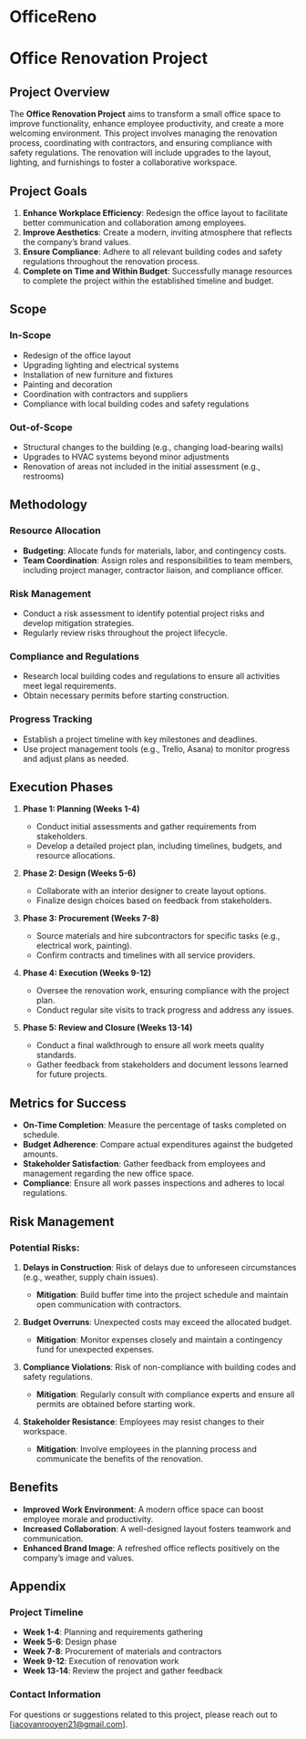 # OfficeReno

# Office Renovation Project

## Project Overview

The **Office Renovation Project** aims to transform a small office space to improve functionality, enhance employee productivity, and create a more welcoming environment. This project involves managing the renovation process, coordinating with contractors, and ensuring compliance with safety regulations. The renovation will include upgrades to the layout, lighting, and furnishings to foster a collaborative workspace.

## Project Goals

1. **Enhance Workplace Efficiency**: Redesign the office layout to facilitate better communication and collaboration among employees.
2. **Improve Aesthetics**: Create a modern, inviting atmosphere that reflects the company’s brand values.
3. **Ensure Compliance**: Adhere to all relevant building codes and safety regulations throughout the renovation process.
4. **Complete on Time and Within Budget**: Successfully manage resources to complete the project within the established timeline and budget.

## Scope

### In-Scope
- Redesign of the office layout
- Upgrading lighting and electrical systems
- Installation of new furniture and fixtures
- Painting and decoration
- Coordination with contractors and suppliers
- Compliance with local building codes and safety regulations

### Out-of-Scope
- Structural changes to the building (e.g., changing load-bearing walls)
- Upgrades to HVAC systems beyond minor adjustments
- Renovation of areas not included in the initial assessment (e.g., restrooms)

## Methodology

### Resource Allocation
- **Budgeting**: Allocate funds for materials, labor, and contingency costs.
- **Team Coordination**: Assign roles and responsibilities to team members, including project manager, contractor liaison, and compliance officer.

### Risk Management
- Conduct a risk assessment to identify potential project risks and develop mitigation strategies.
- Regularly review risks throughout the project lifecycle.

### Compliance and Regulations
- Research local building codes and regulations to ensure all activities meet legal requirements.
- Obtain necessary permits before starting construction.

### Progress Tracking
- Establish a project timeline with key milestones and deadlines.
- Use project management tools (e.g., Trello, Asana) to monitor progress and adjust plans as needed.

## Execution Phases

1. **Phase 1: Planning (Weeks 1-4)**
   - Conduct initial assessments and gather requirements from stakeholders.
   - Develop a detailed project plan, including timelines, budgets, and resource allocations.

2. **Phase 2: Design (Weeks 5-6)**
   - Collaborate with an interior designer to create layout options.
   - Finalize design choices based on feedback from stakeholders.

3. **Phase 3: Procurement (Weeks 7-8)**
   - Source materials and hire subcontractors for specific tasks (e.g., electrical work, painting).
   - Confirm contracts and timelines with all service providers.

4. **Phase 4: Execution (Weeks 9-12)**
   - Oversee the renovation work, ensuring compliance with the project plan.
   - Conduct regular site visits to track progress and address any issues.

5. **Phase 5: Review and Closure (Weeks 13-14)**
   - Conduct a final walkthrough to ensure all work meets quality standards.
   - Gather feedback from stakeholders and document lessons learned for future projects.

## Metrics for Success

- **On-Time Completion**: Measure the percentage of tasks completed on schedule.
- **Budget Adherence**: Compare actual expenditures against the budgeted amounts.
- **Stakeholder Satisfaction**: Gather feedback from employees and management regarding the new office space.
- **Compliance**: Ensure all work passes inspections and adheres to local regulations.

## Risk Management

### Potential Risks:
1. **Delays in Construction**: Risk of delays due to unforeseen circumstances (e.g., weather, supply chain issues).
   - **Mitigation**: Build buffer time into the project schedule and maintain open communication with contractors.

2. **Budget Overruns**: Unexpected costs may exceed the allocated budget.
   - **Mitigation**: Monitor expenses closely and maintain a contingency fund for unexpected expenses.

3. **Compliance Violations**: Risk of non-compliance with building codes and safety regulations.
   - **Mitigation**: Regularly consult with compliance experts and ensure all permits are obtained before starting work.

4. **Stakeholder Resistance**: Employees may resist changes to their workspace.
   - **Mitigation**: Involve employees in the planning process and communicate the benefits of the renovation.

## Benefits

- **Improved Work Environment**: A modern office space can boost employee morale and productivity.
- **Increased Collaboration**: A well-designed layout fosters teamwork and communication.
- **Enhanced Brand Image**: A refreshed office reflects positively on the company’s image and values.

## Appendix

### Project Timeline
- **Week 1-4**: Planning and requirements gathering
- **Week 5-6**: Design phase
- **Week 7-8**: Procurement of materials and contractors
- **Week 9-12**: Execution of renovation work
- **Week 13-14**: Review the project and gather feedback

### Contact Information
For questions or suggestions related to this project, please reach out to [jacovanrooyen21@gmail.com].
